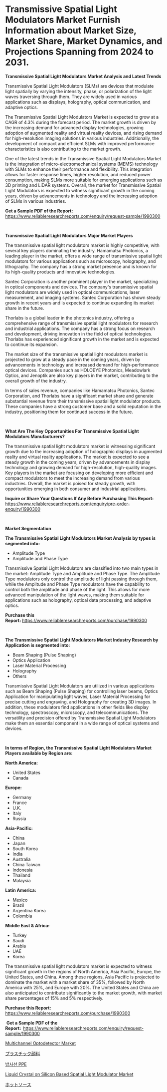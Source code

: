 <p><h1>Transmissive Spatial Light Modulators Market Furnish Information about Market Size, Market Share, Market Dynamics, and Projections Spanning from 2024 to 2031.</h1></p><p><strong>Transmissive Spatial Light Modulators Market Analysis and Latest Trends</strong></p>
<p><p>Transmissive Spatial Light Modulators (SLMs) are devices that modulate light spatially by varying the intensity, phase, or polarization of the light waves traversing through them. They are widely used in various applications such as displays, holography, optical communication, and adaptive optics.</p><p>The Transmissive Spatial Light Modulators Market is expected to grow at a CAGR of 4.3% during the forecast period. The market growth is driven by the increasing demand for advanced display technologies, growing adoption of augmented reality and virtual reality devices, and rising demand for high-resolution imaging solutions in various industries. Additionally, the development of compact and efficient SLMs with improved performance characteristics is also contributing to the market growth.</p><p>One of the latest trends in the Transmissive Spatial Light Modulators Market is the integration of micro-electromechanical systems (MEMS) technology with SLMs to enhance their performance and flexibility. This integration allows for faster response times, higher resolution, and reduced power consumption, making SLMs more suitable for emerging applications such as 3D printing and LiDAR systems. Overall, the market for Transmissive Spatial Light Modulators is expected to witness significant growth in the coming years, driven by advancements in technology and the increasing adoption of SLMs in various industries.</p></p>
<p><strong>Get a Sample PDF of the Report:&nbsp;</strong> <a href="https://www.reliableresearchreports.com/enquiry/request-sample/1990300">https://www.reliableresearchreports.com/enquiry/request-sample/1990300</a></p>
<p>&nbsp;</p>
<p><strong>Transmissive Spatial Light Modulators Major Market Players</strong></p>
<p><p>The transmissive spatial light modulators market is highly competitive, with several key players dominating the industry. Hamamatsu Photonics, a leading player in the market, offers a wide range of transmissive spatial light modulators for various applications such as microscopy, holography, and lithography. The company has a strong market presence and is known for its high-quality products and innovative technologies.</p><p>Santec Corporation is another prominent player in the market, specializing in optical components and devices. The company's transmissive spatial light modulators are widely used in optical communications, laser measurement, and imaging systems. Santec Corporation has shown steady growth in recent years and is expected to continue expanding its market share in the future.</p><p>Thorlabs is a global leader in the photonics industry, offering a comprehensive range of transmissive spatial light modulators for research and industrial applications. The company has a strong focus on research and development, driving innovation in the field of optical technologies. Thorlabs has experienced significant growth in the market and is expected to continue its expansion.</p><p>The market size of the transmissive spatial light modulators market is projected to grow at a steady pace in the coming years, driven by advancements in technology and increased demand for high-performance optical devices. Companies such as HOLOEYE Photonics, Meadowlark Optics, and Jenoptik are also key players in the market, contributing to the overall growth of the industry.</p><p>In terms of sales revenue, companies like Hamamatsu Photonics, Santec Corporation, and Thorlabs have a significant market share and generate substantial revenue from their transmissive spatial light modulator products. These companies have a strong customer base and a solid reputation in the industry, positioning them for continued success in the future.</p></p>
<p>&nbsp;</p>
<p><strong>What Are The Key Opportunities For Transmissive Spatial Light Modulators Manufacturers?</strong></p>
<p><p>The transmissive spatial light modulators market is witnessing significant growth due to the increasing adoption of holographic displays in augmented reality and virtual reality applications. The market is expected to see a steady growth in the coming years, driven by advancements in display technology and growing demand for high-resolution, high-quality images. Key players in the market are focusing on developing more efficient and compact modulators to meet the increasing demand from various industries. Overall, the market is poised for steady growth, with opportunities emerging in both consumer and industrial applications.</p></p>
<p><strong>Inquire or Share Your Questions If Any Before Purchasing This Report:</strong> <a href="https://www.reliableresearchreports.com/enquiry/pre-order-enquiry/1990300">https://www.reliableresearchreports.com/enquiry/pre-order-enquiry/1990300</a></p>
<p>&nbsp;</p>
<p><strong>Market Segmentation</strong></p>
<p><strong>The Transmissive Spatial Light Modulators Market Analysis by types is segmented into:</strong></p>
<p><ul><li>Amplitude Type</li><li>Amplitude and Phase Type</li></ul></p>
<p><p>Transmissive Spatial Light Modulators are classified into two main types in the market: Amplitude Type and Amplitude and Phase Type. The Amplitude Type modulators only control the amplitude of light passing through them, while the Amplitude and Phase Type modulators have the capability to control both the amplitude and phase of the light. This allows for more advanced manipulation of the light waves, making them suitable for applications such as holography, optical data processing, and adaptive optics.</p></p>
<p><strong>Purchase this Report:&nbsp;</strong><a href="https://www.reliableresearchreports.com/purchase/1990300">https://www.reliableresearchreports.com/purchase/1990300</a></p>
<p>&nbsp;</p>
<p><strong>The Transmissive Spatial Light Modulators Market Industry Research by Application is segmented into:</strong></p>
<p><ul><li>Beam Shaping (Pulse Shaping)</li><li>Optics Application</li><li>Laser Material Processing</li><li>Holography</li><li>Others</li></ul></p>
<p><p>Transmissive Spatial Light Modulators are utilized in various applications such as Beam Shaping (Pulse Shaping) for controlling laser beams, Optics Application for manipulating light waves, Laser Material Processing for precise cutting and engraving, and Holography for creating 3D images. In addition, these modulators find applications in other fields like display technology, spectroscopy, microscopy, and telecommunications. The versatility and precision offered by Transmissive Spatial Light Modulators make them an essential component in a wide range of optical systems and devices.</p></p>
<p>&nbsp;</p>
<p><strong>In terms of Region, the Transmissive Spatial Light Modulators Market Players available by Region are:</strong></p>
<p>
    <p> <strong> North America: </strong>
        <ul>
            <li>United States</li>
            <li>Canada</li>
        </ul>
        </p> 
    <p> <strong> Europe: </strong>
        <ul>
            <li>Germany</li>
            <li>France</li>
            <li>U.K.</li>
            <li>Italy</li>
            <li>Russia</li>
        </ul>
        </p> 
    <p> <strong> Asia-Pacific: </strong>
        <ul>
            <li>China</li>
            <li>Japan</li>
            <li>South Korea</li>
            <li>India</li>
            <li>Australia</li>
            <li>China Taiwan</li>
            <li>Indonesia</li>
            <li>Thailand</li>
            <li>Malaysia</li>
        </ul>
        </p> 
    <p> <strong> Latin America: </strong>
        <ul>
            <li>Mexico</li>
            <li>Brazil</li>
            <li>Argentina Korea</li>
            <li>Colombia</li>
        </ul>
        </p> 
    <p> <strong> Middle East & Africa: </strong>
        <ul>
            <li>Turkey</li>
            <li>Saudi</li>
            <li>Arabia</li>
            <li>UAE</li>
            <li>Korea</li>
        </ul>
    </p>
    </p>
<p><p>The transmissive spatial light modulators market is expected to witness significant growth in the regions of North America, Asia Pacific, Europe, the United States, and China. Among these regions, Asia Pacific is projected to dominate the market with a market share of 35%, followed by North America with 25%, and Europe with 20%. The United States and China are also anticipated to contribute significantly to the market growth, with market share percentages of 15% and 5% respectively.</p></p>
<p><strong>Purchase this Report: </strong><a href="https://www.reliableresearchreports.com/purchase/1990300">https://www.reliableresearchreports.com/purchase/1990300</a></p>
<p>&nbsp;<strong>Get a Sample PDF of the Report:&nbsp;&nbsp;</strong><a href="https://www.reliableresearchreports.com/enquiry/request-sample/1990300">https://www.reliableresearchreports.com/enquiry/request-sample/1990300</a></p>
<p><strong></strong></p>
<p><p><a href="https://github.com/dx0328/Market-Research-Report-List-2/blob/main/multichannel-optodetector-market.md">Multichannel Optodetector Market</a></p><p><a href="https://github.com/EmoryYundt1935/Market-Research-Report-List-1/blob/main/776446914230.md">プラスチック顔料</a></p><p><a href="https://github.com/CliftonFisher9067/Market-Research-Report-List-1/blob/main/521761713333.md">방사선 PPE</a></p><p><a href="https://github.com/Glendatilghmankmgz0rbhwpy/Market-Research-Report-List-1/blob/main/liquid-crystal-on-silicon-based-spatial-light-modulator-market.md">Liquid Crystal on Silicon Based Spatial Light Modulator Market</a></p><p><a href="https://medium.com/@kathleencrooks2003/%E3%83%9B%E3%83%83%E3%83%88%E3%82%BD%E3%83%BC%E3%82%B9%E5%B8%82%E5%A0%B4%E3%81%AE%E3%82%B5%E3%82%A4%E3%82%BA-%E5%B9%B4%E5%B9%B3%E5%9D%87%E6%88%90%E9%95%B7%E7%8E%87-%E3%83%88%E3%83%AC%E3%83%B3%E3%83%89-2024%E5%B9%B4%E3%81%8B%E3%82%892030%E5%B9%B4%E3%81%BE%E3%81%A7-dba7ba707fc8">ホットソース</a></p></p>